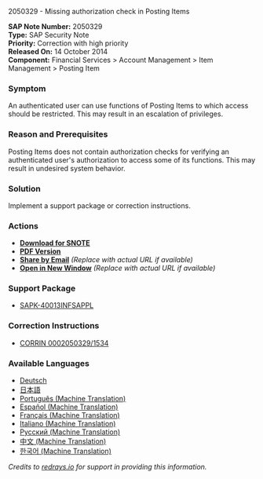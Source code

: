 2050329 - Missing authorization check in Posting Items

**SAP Note Number:** 2050329  
**Type:** SAP Security Note  
**Priority:** Correction with high priority  
**Released On:** 14 October 2014  
**Component:** Financial Services > Account Management > Item Management > Posting Item

### Symptom
An authenticated user can use functions of Posting Items to which access should be restricted. This may result in an escalation of privileges.

### Reason and Prerequisites
Posting Items does not contain authorization checks for verifying an authenticated user's authorization to access some of its functions. This may result in undesired system behavior.

### Solution
Implement a support package or correction instructions.

### Actions
- **[Download for SNOTE](https://notesdownloads.sap.com/note/0040000012187972017)**
- **[PDF Version](https://userapps.support.sap.com/sap/support/sfm/notes/print/0002050329?language=en-US&token=EFB009354666EA7C74D2BEE560C43745)**
- **[Share by Email](https://me.sap.com/sharebyemail/2050329)** *(Replace with actual URL if available)*
- **[Open in New Window](https://me.sap.com/opennewwindow/2050329)** *(Replace with actual URL if available)*

### Support Package
- [SAPK-40013INFSAPPL](https://me.sap.com/supportpackage/SAPK-40013INFSAPPL)

### Correction Instructions
- [CORRIN 0002050329/1534](https://me.sap.com/corrins/0002050329/1534)

### Available Languages
- [Deutsch](https://me.sap.com/notes/0002050329/D)
- [日本語](https://me.sap.com/notes/0002050329/J)
- [Português (Machine Translation)](https://me.sap.com/notes/0002050329/P)
- [Español (Machine Translation)](https://me.sap.com/notes/0002050329/S)
- [Français (Machine Translation)](https://me.sap.com/notes/0002050329/F)
- [Italiano (Machine Translation)](https://me.sap.com/notes/0002050329/I)
- [Русский (Machine Translation)](https://me.sap.com/notes/0002050329/R)
- [中文 (Machine Translation)](https://me.sap.com/notes/0002050329/1)
- [한국어 (Machine Translation)](https://me.sap.com/notes/0002050329/3)

*Credits to [redrays.io](https://redrays.io) for support in providing this information.*